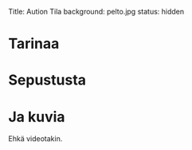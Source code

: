 Title: Aution Tila
background: pelto.jpg
status: hidden

# Tarinaa

# Sepustusta


# Ja kuvia
 Ehkä videotakin.
